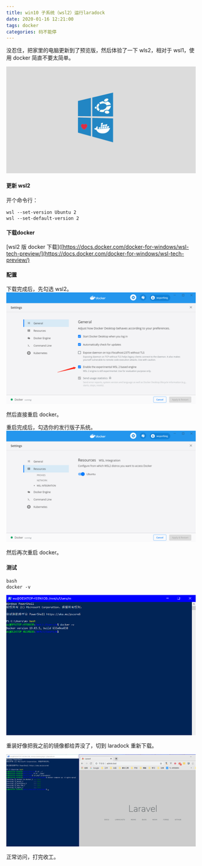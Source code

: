 ```yaml
---
title: win10 子系统（wsl2）运行laradock
date: 2020-01-16 12:21:00
tags: docker
categories: 码不能停
---
```


没忍住，把家里的电脑更新到了预览版，然后体验了一下 wls2，相对于 wsl1，使用 docker 简直不要太简单。

![](wsl2-laradock/docker-love-wsl2.png)
<!-- more  -->
#### 更新 wsl2
开个命令行：
```
wsl --set-version Ubuntu 2
wsl --set-default-version 2
```

#### 下载docker
 [wsl2 版 docker 下载]([https://docs.docker.com/docker-for-windows/wsl-tech-preview/](https://docs.docker.com/docker-for-windows/wsl-tech-preview/)

#### 配置
下载完成后，先勾选 wsl2。
![配置](wsl2-laradock/enable-wsl2.png)

然后直接重启 docker。

重启完成后，勾选你的发行版子系统。
![image.png](wsl2-laradock/ubuntu.png)

然后再次重启 docker。

#### 测试
```
bash
docker -v
```
![image.png](wsl2-laradock/test.png)

重装好像把我之前的镜像都给弄没了，切到 laradock 重新下载。

![image.png](wsl2-laradock/visited.png)

正常访问，打完收工。
